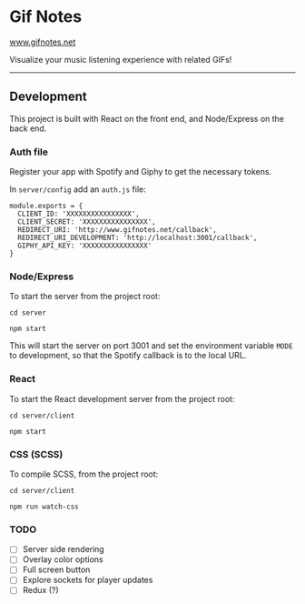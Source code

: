 # Gif Notes

www.gifnotes.net

Visualize your music listening experience with related GIFs!

----

## Development

This project is built with React on the front end, and Node/Express on the back end. 

### Auth file

Register your app with Spotify and Giphy to get the necessary tokens.

In `server/config` add an `auth.js` file:

```
module.exports = {
  CLIENT_ID: 'XXXXXXXXXXXXXXXX',
  CLIENT_SECRET: 'XXXXXXXXXXXXXXXX',
  REDIRECT_URI: 'http://www.gifnotes.net/callback',
  REDIRECT_URI_DEVELOPMENT: 'http://localhost:3001/callback',
  GIPHY_API_KEY: 'XXXXXXXXXXXXXXXX'
}
```

### Node/Express

To start the server from the project root:

`cd server`

`npm start`

This will start the server on port 3001 and set the environment variable `MODE` to development, so that the Spotify callback is to the local URL.

### React

To start the React development server from the project root:

`cd server/client`

`npm start`

### CSS (SCSS)

To compile SCSS, from the project root:

`cd server/client`

`npm run watch-css`

### TODO

- [ ] Server side rendering
- [ ] Overlay color options
- [ ] Full screen button
- [ ] Explore sockets for player updates
- [ ] Redux (?)
